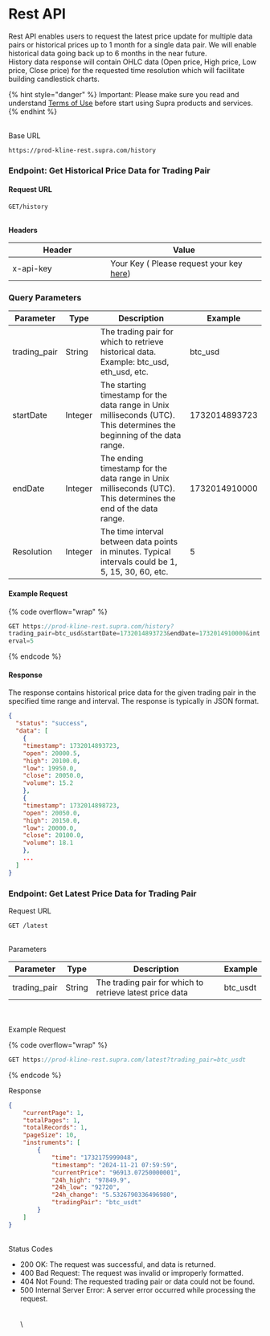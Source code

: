 # Rest API

Rest API enables users to request the latest price update for multiple data pairs or historical prices up to 1 month for a single data pair. We will enable historical data going back up to 6 months in the near future.\
History data response will contain OHLC data (Open price, High price, Low price, Close price) for the requested time resolution which will facilitate building candlestick charts.

{% hint style="danger" %}
Important: Please make sure you read and understand [Terms of Use](https://supra.com/terms-of-use/) before start using Supra products and services.
{% endhint %}

\
Base URL

```
https://prod-kline-rest.supra.com/history
```

### Endpoint: Get Historical Price Data for Trading Pair

#### Request URL

```
GET/history
```

\
**Headers**

<table><thead><tr><th width="179">Header</th><th>Value</th></tr></thead><tbody><tr><td>x-api-key</td><td>Your Key ( Please request your key <a href="https://docs.google.com/forms/d/e/1FAIpQLSfHZr8BHLTY8q_MjbuKZPpdgQS0oGmRIrsn9H-HrieH9eQjFw/viewform">here</a>)</td></tr></tbody></table>

### Query Parameters

| Parameter     | Type    | Description                                                                                                            | Example       |
| ------------- | ------- | ---------------------------------------------------------------------------------------------------------------------- | ------------- |
| trading\_pair | String  | The trading pair for which to retrieve historical data. Example: btc\_usd, eth\_usd, etc.                              | btc\_usd      |
| startDate     | Integer | The starting timestamp for the data range in Unix milliseconds (UTC). This determines the beginning of the data range. | 1732014893723 |
| endDate       | Integer | The ending timestamp for the data range in Unix milliseconds (UTC). This determines the end of the data range.         | 1732014910000 |
| Resolution    | Integer | The time interval between data points in minutes. Typical intervals could be 1, 5, 15, 30, 60, etc.                    | 5             |

#### Example Request

{% code overflow="wrap" %}
```javascript
GET https://prod-kline-rest.supra.com/history?
trading_pair=btc_usd&startDate=1732014893723&endDate=1732014910000&int
erval=5
```
{% endcode %}

#### Response

The response contains historical price data for the given trading pair in the specified time range and interval. The response is typically in JSON format.

```json
{
  "status": "success",
  "data": [
	{
  	"timestamp": 1732014893723,
  	"open": 20000.5,
  	"high": 20100.0,
  	"low": 19950.0,
  	"close": 20050.0,
  	"volume": 15.2
	},
	{
  	"timestamp": 1732014898723,
  	"open": 20050.0,
  	"high": 20150.0,
  	"low": 20000.0,
  	"close": 20100.0,
  	"volume": 18.1
	},
	...
  ]
}

```

### Endpoint: Get Latest Price Data for Trading Pair

Request URL

```
GET /latest
```

\
Parameters

| Parameter     | Type   | Description                                              | Example   |
| ------------- | ------ | -------------------------------------------------------- | --------- |
| trading\_pair | String | The trading pair for which to retrieve latest price data | btc\_usdt |

\
\
Example Request

{% code overflow="wrap" %}
```javascript
GET https://prod-kline-rest.supra.com/latest?trading_pair=btc_usdt
```
{% endcode %}

Response

```json
{
    "currentPage": 1,
    "totalPages": 1,
    "totalRecords": 1,
    "pageSize": 10,
    "instruments": [
        {
            "time": "1732175999048",
            "timestamp": "2024-11-21 07:59:59",
            "currentPrice": "96913.07250000001",
            "24h_high": "97849.9",
            "24h_low": "92720",
            "24h_change": "5.5326790336496980",
            "tradingPair": "btc_usdt"
        }
    ]
}
```

\
Status Codes

* 200 OK: The request was successful, and data is returned.
* 400 Bad Request: The request was invalid or improperly formatted.
* 404 Not Found: The requested trading pair or data could not be found.
* 500 Internal Server Error: A server error occurred while processing the request.\
  \
  \
  \\
